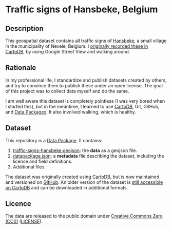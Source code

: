 # Traffic signs of Hansbeke, Belgium

## Description

This geospatial dataset contains all traffic signs of [Hansbeke](https://en.wikipedia.org/wiki/Nevele), a small village in the municipality of Nevele, Belgium. I [originally recorded these in CartoDB](http://cdb.io/15m1c5z), by using Google Street View and walking around.

## Rationale

In my professional life, I standardize and publish datasets created by others, and try to convince them to publish these under an open license. The goal of this project was to collect data myself and do the same.

I am well aware this dataset is completely pointless (I was very bored when I started this), but in the meantime, I learned to use [CartoDB](http://cartodb.com), Git, GitHub, and [Data Packages](http://data.okfn.org/doc/data-package). It also involved walking, which is healthy.

## Dataset

This repository is a [Data Package](http://dataprotocols.org/data-packages/). It contains:

1. [traffic-signs-hansbeke.geojson](data/traffic-signs-hansbeke.geojson): the **data** as a geojson file.
2. [datapackage.json](datapackage.json): a **metadata** file describing the dataset, including the license and field definitions.
3. Additional files.

The dataset was originally created using [CartoDB](http://cartodb.com), but is now maintained and versioned on [GitHub](https://github.com/peterdesmet/traffic-signs-hansbeke). An older version of the dataset is [still accessible on CartoDB](http://cdb.io/15m1c5z) and can be downloaded in additional formats.

## Licence

The data are released to the public domain under [Creative Commons Zero (CC0)](http://creativecommons.org/publicdomain/zero/1.0/) ([LICENSE](/LICENSE)).

